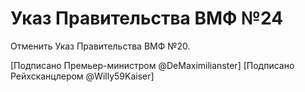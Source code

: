 # Указ Правительства ВМФ №24

Отменить Указ Правительства ВМФ №20.

[Подписано Премьер-министром @DeMaximilianster]
[Подписано Рейхсканцлером @Willy59Kaiser]
